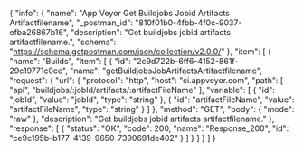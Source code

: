 {
  "info": {
    "name": "App Veyor Get Buildjobs Jobid Artifacts Artifactfilename",
    "_postman_id": "810f01b0-4fbb-4f0c-9037-efba26867b16",
    "description": "Get buildjobs jobid artifacts artifactfilename.",
    "schema": "https://schema.getpostman.com/json/collection/v2.0.0/"
  },
  "item": [
    {
      "name": "Builds",
      "item": [
        {
          "id": "2c9d722b-6ff6-4152-861f-29c19771c0ce",
          "name": "getBuildjobsJobArtifactsArtifactfilename",
          "request": {
            "url": {
              "protocol": "http",
              "host": "ci.appveyor.com",
              "path": [
                "api",
                "buildjobs/:jobId/artifacts/:artifactFileName"
              ],
              "variable": [
                {
                  "id": "jobId",
                  "value": "jobId",
                  "type": "string"
                },
                {
                  "id": "artifactFileName",
                  "value": "artifactFileName",
                  "type": "string"
                }
              ]
            },
            "method": "GET",
            "body": {
              "mode": "raw"
            },
            "description": "Get buildjobs jobid artifacts artifactfilename."
          },
          "response": [
            {
              "status": "OK",
              "code": 200,
              "name": "Response_200",
              "id": "ce9c195b-b177-4139-9650-7390691de402"
            }
          ]
        }
      ]
    }
  ]
}